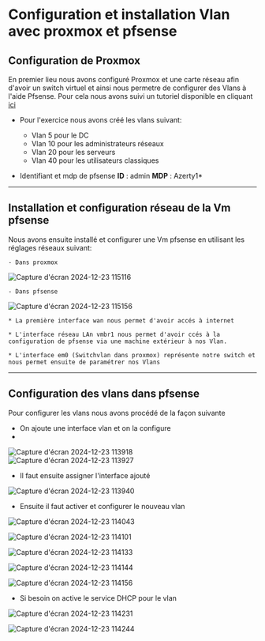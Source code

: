 # Configuration et installation Vlan avec proxmox et pfsense

## Configuration de Proxmox

En premier lieu nous avons configuré Proxmox et une carte réseau afin d'avoir un switch virtuel et ainsi nous permetre de configurer des Vlans à l'aide Pfsense. Pour cela nous avons suivi un tutoriel disponible en cliquant [ici](https://github.com/osmc2017/Tutos-et-Scripts-Apprenti-Technicien-Systeme-et-Reseau/blob/4add6ff69f184d02c771d787aa25b2210a56234c/TUTO/Tuto_Proxmox/Config_Vlans_PfSense.md)

* Pour l'exercice nous avons créé les vlans suivant:
    - Vlan 5 pour le DC
    - Vlan 10 pour les administrateurs réseaux
    - Vlan 20 pour les serveurs
    - Vlan 40 pour les utilisateurs classiques

* Identifiant et mdp de pfsense
**ID** : admin
**MDP** : Azerty1*
---

## Installation et configuration réseau de la Vm pfsense 

Nous avons ensuite installé et configurer une Vm pfsense en utilisant les réglages réseaux suivant:

    - Dans proxmox

![Capture d'écran 2024-12-23 115116](https://github.com/user-attachments/assets/f89210cd-94c8-4d8b-bd4a-50e972a1bca0)

    - Dans pfsense

![Capture d'écran 2024-12-23 115156](https://github.com/user-attachments/assets/de82e9a9-a4f1-4823-9f98-f0bc3ac4d242)


    * La première interface wan nous permet d'avoir accés à internet 

    * L'interface réseau LAn vmbr1 nous permet d'avoir ccés à la configuration de pfsense via une machine extérieur à nos Vlan.

    * L'interface em0 (Switchvlan dans proxmox) représente notre switch et nous permet ensuite de paramétrer nos Vlans

---

## Configuration des vlans dans pfsense

Pour configurer les vlans nous avons procédé de la façon suivante

- On ajoute une interface vlan et on la configure
- 
![Capture d'écran 2024-12-23 113918](https://github.com/user-attachments/assets/6b380dc1-4251-4370-bc5b-b84e7d144c36)
![Capture d'écran 2024-12-23 113927](https://github.com/user-attachments/assets/375dde0e-aa9e-42c4-a60d-7ffbe3370a32)

- Il faut ensuite assigner l'interface ajouté

![Capture d'écran 2024-12-23 113940](https://github.com/user-attachments/assets/016bada7-4ab1-48f9-94c4-46e1db3cd968)

- Ensuite il faut activer et configurer le nouveau vlan

![Capture d'écran 2024-12-23 114043](https://github.com/user-attachments/assets/a347ef05-fe24-4116-a449-de45c3aca6e2)

![Capture d'écran 2024-12-23 114101](https://github.com/user-attachments/assets/a1393d30-2ef1-4a68-846c-0d0c89da281f)

![Capture d'écran 2024-12-23 114133](https://github.com/user-attachments/assets/6834bc13-54c5-4165-a730-5af032b047b5)

![Capture d'écran 2024-12-23 114144](https://github.com/user-attachments/assets/f1fa978c-bf58-4e8f-8475-ef61220f8015)

![Capture d'écran 2024-12-23 114156](https://github.com/user-attachments/assets/02cc61a9-7479-44b2-b66d-d7a270af87f3)

- Si besoin on active le service DHCP pour le vlan

![Capture d'écran 2024-12-23 114231](https://github.com/user-attachments/assets/a5739eab-8f8c-4af3-b1c8-3d35ae48b3ac)

![Capture d'écran 2024-12-23 114244](https://github.com/user-attachments/assets/e61d2301-846d-479d-84b3-e3ba5f6e3317)


